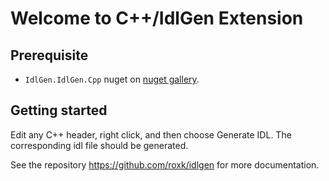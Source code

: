 # Welcome to C++/IdlGen Extension

## Prerequisite

- `IdlGen.IdlGen.Cpp` nuget on [nuget gallery](https://www.nuget.org/packages/IdlGen.IdlGen.Cpp/).

## Getting started

Edit any C++ header, right click, and then choose Generate IDL. The corresponding idl file should be generated.

See the repository https://github.com/roxk/idlgen for more documentation.
